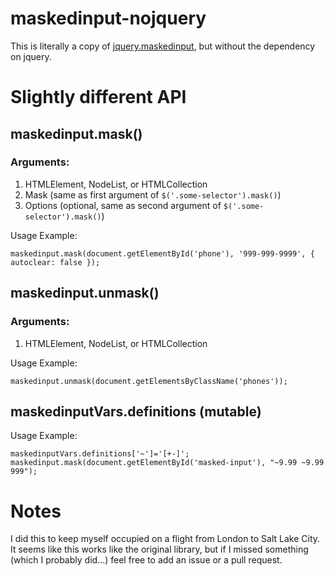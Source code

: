 # maskedinput-nojquery

This is literally a copy of [jquery.maskedinput](https://github.com/excellalabs/jquery.maskedinput), but without the dependency on jquery.

# Slightly different API

## maskedinput.mask()
### Arguments:
1. HTMLElement, NodeList, or HTMLCollection
2. Mask (same as first argument of `$('.some-selector').mask()`)
3. Options (optional, same as second argument of `$('.some-selector').mask()`)

Usage Example:
```
maskedinput.mask(document.getElementById('phone'), '999-999-9999', { autoclear: false });
```

## maskedinput.unmask()
### Arguments:
1. HTMLElement, NodeList, or HTMLCollection

Usage Example:
```
maskedinput.unmask(document.getElementsByClassName('phones'));
```

## maskedinputVars.definitions (mutable)

Usage Example:
```
maskedinputVars.definitions['~']='[+-]';
maskedinput.mask(document.getElementById('masked-input'), "~9.99 ~9.99 999");
```

# Notes
I did this to keep myself occupied on a flight from London to Salt Lake City. It seems like this works like the original library, but if I missed something (which I probably did...) feel free to add an issue or a pull request.
